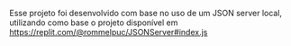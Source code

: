 Esse projeto foi desenvolvido com base no uso de um JSON server local, utilizando como base o projeto disponível em https://replit.com/@rommelpuc/JSONServer#index.js
